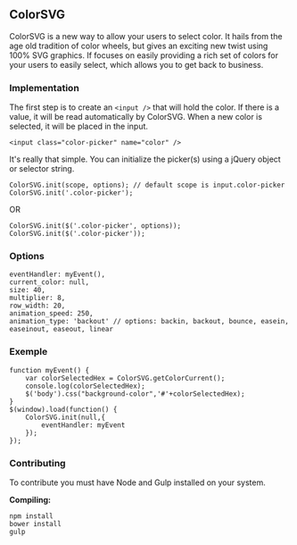 ## ColorSVG

ColorSVG is a new way to allow your users to select color. It hails from the age old tradition of color wheels, but
gives an exciting new twist using 100% SVG graphics. If focuses on easily providing a rich set of colors for your
users to easily select, which allows you to get back to business.

### Implementation

The first step is to create an `<input />` that will hold the color. If there is a value,
it will be read automatically by ColorSVG. When a new color is selected, it will be placed in the input.
```
<input class="color-picker" name="color" />
```

It's really that simple. You can initialize the picker(s) using a jQuery object or selector string.
```
ColorSVG.init(scope, options); // default scope is input.color-picker
ColorSVG.init('.color-picker');
```
OR
```
ColorSVG.init($('.color-picker', options));
ColorSVG.init($('.color-picker'));
```

### Options

    eventHandler: myEvent(),
    current_color: null,
    size: 40,
    multiplier: 8,
    row_width: 20,
    animation_speed: 250,
    animation_type: 'backout' // options: backin, backout, bounce, easein, easeinout, easeout, linear
    

### Exemple

    function myEvent() {
        var colorSelectedHex = ColorSVG.getColorCurrent();
        console.log(colorSelectedHex);
        $('body').css("background-color",'#'+colorSelectedHex);
    }
    $(window).load(function() {
        ColorSVG.init(null,{
            eventHandler: myEvent
        });
    });

### Contributing

To contribute you must have Node and Gulp installed on your system.

**Compiling:**

```
npm install
bower install
gulp
```
